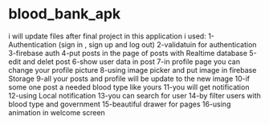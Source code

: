 # blood_bank_apk
i will update files after final project
in this application i used:
1-Authentication (sign in , sign up and log out)
2-validatuin for authentication
3-firebase auth
4-put posts in the page of posts with Realtime database
5-edit and delet post
6-show user data in post
7-in profile page you can change your profile picture
8-using image picker and put image in firebase Storage
9-all your posts and profile will be update to the new image
10-if some one post a needed blood type like yours
11-you will get notification
12-using Local notification
13-you can search for user 
14-by filter users with blood type and government
15-beautiful drawer for pages
16-using animation in welcome screen
